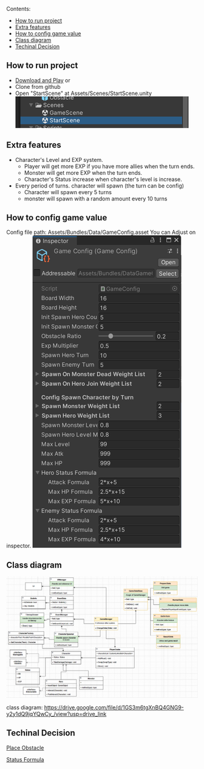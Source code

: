 
Contents:

- [How to run project](#how-to-run-project)
- [Extra features](#extra-features)
- [How to config game value](#how-to-config-game-value)
- [Class diagram](#class-diagram)
- [Techinal Decision](#techinal-decision)

## How to run project

- [Download and Play](https://drive.google.com/file/d/1Z__xrLDYNwXQD7PEeu7OCxx_P9n00tsq/view?usp=drive_link)
or
- Clone from github
- Open "StartScene" at Assets/Scenes/StartScene.unity
![Start Scene](document/img/startscene.png)

## Extra features

- Character's Level and EXP system.
   - Player will get more EXP if you have more allies when the turn ends.
   - Monster will get more EXP when the turn ends.
   - Character's Status increase when character's level is increase.
- Every period of turns. character will spawn (the turn can be config)
   - Character will spawn every 5 turns
   - monster will spawn with a random amount every 10 turns

## How to config game value
Config file path:
Assets/Bundles/Data/GameConfig.asset
You can Adjust on inspector.
![Config](document/img/config.jpg)

## Class diagram
![Class Diagram](document/img/class-diagram.png)

class diagram:
https://drive.google.com/file/d/1GS3m6tgXnBQ4GNG9-y2y1dQ9jqYQwCy_/view?usp=drive_link

## Techinal Decision
[Place Obstacle](document/place-obstacle.md)

[Status Formula](document/status-formula.md)

